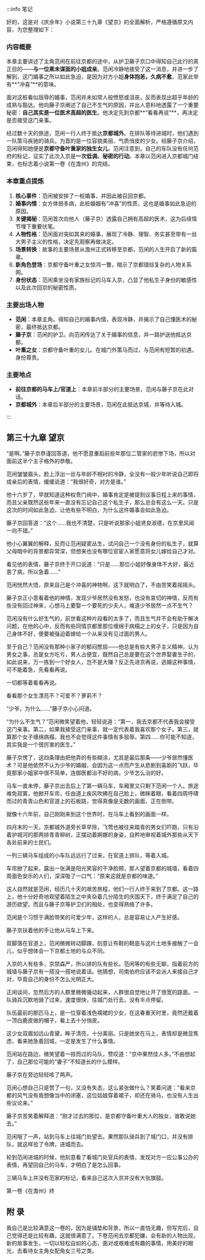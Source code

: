:::info 笔记

好的，这是对《庆余年》小说第三十九章《望京》的全面解析，严格遵循原文内容，为您整理如下：

### **内容概要**

本章主要讲述了主角范闲在前往京都的途中，从护卫藤子京口中得知自己此行的真正目的——**与一位素未谋面的小姐成亲**。范闲冷静地接受了这一消息，并进一步了解到，这门婚事之所以如此急迫，是因为对方小姐**身体抱恙，久病不愈**，范家此举有**“冲喜”**的意味。

面对这桩看似屈辱的婚事，范闲并未如常人般愤怒或沮丧，反而表现出超乎年龄的成熟与豁达。他向藤子京阐述了自己不生气的原因，并出人意料地透露了一个重要秘密：**自己其实是一位医术高超的医生**。他决定先到京都**“看看再说”**，再决定是否接受这门亲事。

经过数十天的旅途，范闲一行人终于抵达**京都城外**。在排队等待进城时，他们遇到一队策马疾驰的骑兵，为首的是一位容貌美丽、气质俏皮的少女。经藤子京介绍，范闲得知她便是**京都守备叶重家的独生女儿**。范闲注意到，自己的车队没有任何范府的标记，证实了此次入京是**一次低调、秘密的行动**。本章以范闲进入京都城门结束，也标志着小说第一卷《在澹州》的完结。

### **本章重点提炼**

1.  **核心事件**：范闲被安排了一桩婚事，并因此被召回京都。
2.  **婚事内情**：女方体弱多病，此桩婚姻有“冲喜”的性质，这也是婚事如此急迫的原因。
3.  **关键揭秘**：范闲首次向他人（藤子京）透露自己拥有高超的医术，这为后续情节埋下重要伏笔。
4.  **人物性格**：范闲面对突如其来的婚事，展现了冷静、理智、务实甚至带有一丝大男子主义的性格，决定先观察再做决定。
5.  **场景转换**：故事的主要场景从澹州正式转移至京都，范闲的人生开启了新的篇章。
6.  **新角色登场**：京都守备叶重之女惊鸿一瞥，暗示了京都错综复杂的人物关系网。
7.  **身份状态**：范闲乘坐没有家族标记的马车入京，凸显了他私生子身份的敏感性以及此次回京的秘密性质。

### **主要出场人物**

*   **范闲**：本章主角。得知自己的婚事内情，表现冷静，并揭示了自己懂医术的秘密，最终抵达京都。
*   **藤子京**：范闲的护卫。向范闲传达了关于婚事的信息，并一路护送他抵达京都。
*   **叶重之女**：京都守备叶重的女儿。在城门外策马而过，与范闲有短暂的初遇，身份尊贵。

### **主要地点**

*   **前往京都的马车上/官道上**：本章前半部分的主要场景，范闲与藤子京在此对话。
*   **京都城外**：本章后半部分的主要场景，范闲在此抵达京城，并等待入城。

:::

## 第三十九章 **望京**

“是啊。”藤子京恭谨回答道，他不愿意重蹈前些年那位二管家的悲惨下场，所以对面前这半个主子格外的恭敬。

范闲皱皱眉头，脸上浮出一丝与年龄不相衬的冷静，全没有一般少年听说自己即将成亲后的表情，缓缓说道：“我很好奇，对方是谁。”

他十六岁了，早就知道这种权贵门阀中，婚事肯定是被提到议事日程上来的事情，而且父亲既然这些年来一直没有忘记自己这个私生子，那么总会有这么一天。只是这次的时间如此急迫，让他有些不明白，为什么这件婚事会如此急迫。

藤子京回答道：“这个……我也不清楚，只是听说那家小姐贤良淑德，在京里风闻一向不错。”

他小心翼翼的解释，反而让范闲疑窦丛生，试问自己一个没有身份的私生子，就算父母暗中的背景都异常深，但想来也没有哪位官宦人家愿意将女儿嫁给自己才对。

看见他的表情，藤子京终于开口说道：“只是……那位小姐好像身体不大好，最近患了病，所以急着……”

范闲恍然大悟，原来自己是个冲喜的神物啊，这下就明白了，不由苦笑着摇摇头。

藤子京正小意看着他的神情，发现少爷居然没有发怒，也没有哀切的神情，反而有些没有回过神来，心想马上要娶一个要死的少夫人，难道少爷居然一点不生气？

范闲没有什么好生气的，前世看这种片段看的太多了，而且生气并不会有助于解决问题，在他的心中，反而有些同情京都里那位缠绵于病榻之上的女子，只是因为自己身体不好，便要被强迫着嫁给一个从来没有见过面的男人。

至于自己？范闲没有那种小家子的郁闷憋屈——他总是有些大男子主义精神，认为男女之事，总是女方吃亏，男人占便宜，既然自己总是要在这个世界娶妻生子的，如此说来，万一拣到一个好女人，岂不是大赚？反正先进京再说，逃婚这种事情，可不能着急，先看看再说。

一切都等着看看再说。

看看那个女生漂亮不？可爱不？萝莉不？

“少爷，为什么……”藤子京小心问道。

“为什么不生气？”范闲微笑望着他，轻轻说道：“第一，我去京都不代表我会接受这门亲事。第二，如果我接受这门亲事，就一定代表着我喜欢那个女子。第三，就算那个女子缠绵病榻，我也不会觉得这件事情有多屈辱。第四……你可能不知道，其实我是一个很厉害的医生。”

藤子京愣了，这四条理由把他弄的有些糊涂，尤其是最后那条——少爷居然懂医术？可是他依然不认为少爷的婚姻，会因为这一点而产生从悲剧到喜剧的飞跃，毕竟那家小姐家中很不简单，连御医都治不好的病，少爷怎么治的好。

马车一直未停，藤子京出去后上了第一辆马车，车厢里又只剩下范闲一个人。旅途难免寂寞，他掀开车帘，任由道上疾风吹拂在自己脸上，微眯着眼，看着四周呼啸而过的青青山色和官道上的石板路，觉得真像是无数的画面，正在倒带。

就像十六年前，自己刚刚来到这个世界时，在马车上看到的画面一样。

四月末的一天，京都城外道旁长草早除，飞莺也被往来踏青的男女们吓跑，只有沿着护城河的那两排青青柳树，正摆动着婀娜的身姿，自矜地审视着城外那些从天下各处前来的士民们。

一列三辆马车组成的小车队远远行了过来，在官道上排队，等着入城。

车帘掀了起来，露出一张满是阳光笑容的干净脸颊，那人望着京都的城墙，看着四周面色安乐的人们，深深吸了一口气：“原来这就是京都的味道。”

这人自然就是范闲，经历几十天的艰苦旅程，他们一行人终于来到了京都。这一路上，他十分好奇地观望着陌生之中夹杂着几分陌生的庆国天下，终于满足了自己的游历欲望，而且与藤子京等护卫们的相处，也变得熟络了许多。

范闲是个习惯于满脸带笑的可爱少年，这样的人，总是容易让人产生好感。

藤子京扶着他的手让他从马车上下来。

双脚落在官道上，范闲微微转动脚踝，刻意让布鞋的鞋底与这片土地多接触了一会儿，似乎想体会一下京都土地的与众不同。

入京的人有些多，京禁森严，所以排的队有些长。范闲等的有些无聊，指着前方的城墙与藤子京有一搭没一搭地说着话。他猜想，司南伯府应该不会派人来接自己才对，毕竟自己的身份不怎么光明正大。

正闲谈间，忽然后方的人群里微微骚动起来，人群很自觉地让开了很宽的路面。一队骑兵沉默地骑了过来，速度很快，往城门处行去，没有半点停留。

队伍最前的那匹马上，是一位穿着浅色襦裙的少女，在这春重天时里，竟然还戴着一顶白鹿皮做的帽子，看上去十分俏皮。

这少女双眉如远山青黛，眸子清亮，十分美丽。只是她坐在马上，表情却是微显焦虑，看来她急着回城，一定是发生了什么事情。

范闲站在路边，微笑望着一掠而过的马队，赞叹道：“京中果然佳人多。”不由想起了，自己那位可能的“妻子”不知道长的什么模样。

藤子京在旁边轻轻咳了两声。

范闲心想自己只是赞了一句，又没有失态，这么紧张做什么？笑着问道：“看来京都的风气没有我想像当中的闭塞，这位姑娘穿着裙子，却还在骑马，也没有人生出些议论来。”

藤子京苦笑着解释道：“刚才过去的那位，是京都守备叶重大人的独女，谁敢说她去。”

范闲哦了一声，站到马车上往城门处望去。果然那队骑兵到了城门口，并没有排队，就这样验了令牌，进城而去。

轮到范闲进城的时候，他刻意看了看城门处官兵的表情，发现对方一应公事公办的表情，再望回自己的马车，才明白了是怎么回事。

三辆马车上并没有范家的标记，看来自己这次入京并没有大张旗鼓。

第一卷《在澹州》终

## 附 录

我自己是比较满意这一卷的，因为是铺垫和背景，所以一直怕无趣，但写完后，自己觉得还是比较有趣，这就很满意了。下卷范闲去京都犯嫌，会有新的人物出现，新的故事发生，一切以轻松自如的心态，面对或艰难或有趣的事情，用美好的眼光，去看待女主角女配角女三号之类。

